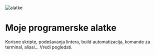 ![alatke](https://upload.wikimedia.org/wikipedia/commons/thumb/8/82/Hand_tools.jpg/640px-Hand_tools.jpg)

# Moje programerske alatke

Korisne skripte, podešavanja lintera, build automatizacija, komande za terminal, aliasi... Vredi pogledati.

